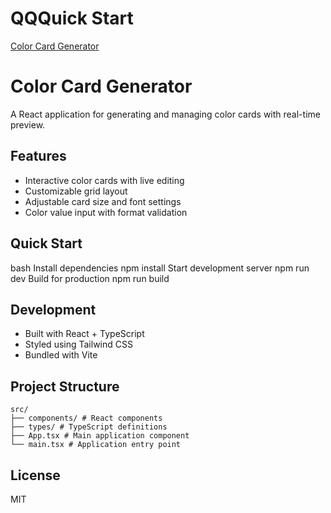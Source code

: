 # QQQuick Start
[Color Card Generator](https://qingqing0324.github.io/Color_Card_List/)

# Color Card Generator
A React application for generating and managing color cards with real-time preview.

## Features
- Interactive color cards with live editing
- Customizable grid layout
- Adjustable card size and font settings
- Color value input with format validation

## Quick Start 
bash
Install dependencies
npm install
Start development server
npm run dev
Build for production
npm run build

## Development
- Built with React + TypeScript
- Styled using Tailwind CSS
- Bundled with Vite

## Project Structure
```
src/
├── components/ # React components
├── types/ # TypeScript definitions
├── App.tsx # Main application component
└── main.tsx # Application entry point
```

## License
MIT